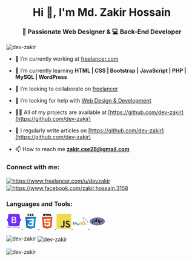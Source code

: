 <h1 align="center">Hi 👋, I'm Md. Zakir Hossain</h1>
<h3 align="center">🎨 Passionate Web Designer & 💻 Back-End Developer</h3>

<p align="left"> <img src="https://komarev.com/ghpvc/?username=dev-zakir&label=Profile%20views&color=0e75b6&style=flat" alt="dev-zakir" /> </p>

- 🔭 I’m currently working at [freelancer.com](https://github.com/dev-zakir)

- 🌱 I’m currently learning **HTML | CSS | Bootstrap | JavaScript | PHP | MySQL | WordPress**

- 👯 I’m looking to collaborate on [freelancer](https://github.com/dev-zakir)

- 🤝 I’m looking for help with [Web Design & Development](https://github.com/dev-zakir)

- 👨‍💻 All of my projects are available at [https://github.com/dev-zakir](https://github.com/dev-zakir)

- 📝 I regularly write articles on [https://github.com/dev-zakir](https://github.com/dev-zakir)

- 📫 How to reach me **zakir.cse28@gmail.com**

<h3 align="left">Connect with me:</h3>
<p align="left">
<a href="https://dev.to/https://www.freelancer.com/u/devzakir" target="blank"><img align="center" src="https://raw.githubusercontent.com/rahuldkjain/github-profile-readme-generator/master/src/images/icons/Social/devto.svg" alt="https://www.freelancer.com/u/devzakir" height="30" width="40" /></a>
<a href="https://fb.com/https://www.facebook.com/zakir.hossain.3158" target="blank"><img align="center" src="https://raw.githubusercontent.com/rahuldkjain/github-profile-readme-generator/master/src/images/icons/Social/facebook.svg" alt="https://www.facebook.com/zakir.hossain.3158" height="30" width="40" /></a>
</p>

<h3 align="left">Languages and Tools:</h3>
<p align="left"> <a href="https://getbootstrap.com" target="_blank" rel="noreferrer"> <img src="https://raw.githubusercontent.com/devicons/devicon/master/icons/bootstrap/bootstrap-plain-wordmark.svg" alt="bootstrap" width="40" height="40"/> </a> <a href="https://www.w3schools.com/css/" target="_blank" rel="noreferrer"> <img src="https://raw.githubusercontent.com/devicons/devicon/master/icons/css3/css3-original-wordmark.svg" alt="css3" width="40" height="40"/> </a> <a href="https://www.w3.org/html/" target="_blank" rel="noreferrer"> <img src="https://raw.githubusercontent.com/devicons/devicon/master/icons/html5/html5-original-wordmark.svg" alt="html5" width="40" height="40"/> </a> <a href="https://developer.mozilla.org/en-US/docs/Web/JavaScript" target="_blank" rel="noreferrer"> <img src="https://raw.githubusercontent.com/devicons/devicon/master/icons/javascript/javascript-original.svg" alt="javascript" width="40" height="40"/> </a> <a href="https://www.mysql.com/" target="_blank" rel="noreferrer"> <img src="https://raw.githubusercontent.com/devicons/devicon/master/icons/mysql/mysql-original-wordmark.svg" alt="mysql" width="40" height="40"/> </a> <a href="https://www.php.net" target="_blank" rel="noreferrer"> <img src="https://raw.githubusercontent.com/devicons/devicon/master/icons/php/php-original.svg" alt="php" width="40" height="40"/> </a> </p>

<p><img align="left" src="https://github-readme-stats.vercel.app/api/top-langs?username=dev-zakir&show_icons=true&locale=en&layout=compact" alt="dev-zakir" /></p>

<p>&nbsp;<img align="center" src="https://github-readme-stats.vercel.app/api?username=dev-zakir&show_icons=true&locale=en" alt="dev-zakir" /></p>

<p><img align="center" src="https://github-readme-streak-stats.herokuapp.com/?user=dev-zakir&" alt="dev-zakir" /></p>
